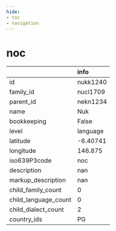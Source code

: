 ```yaml
---
hide:
- toc
- navigation
---
```

# noc
|                      | info     |
|:---------------------|:---------|
| id                   | nukk1240 |
| family_id            | nucl1709 |
| parent_id            | nekn1234 |
| name                 | Nuk      |
| bookkeeping          | False    |
| level                | language |
| latitude             | -6.40741 |
| longitude            | 146.875  |
| iso639P3code         | noc      |
| description          | nan      |
| markup_description   | nan      |
| child_family_count   | 0        |
| child_language_count | 0        |
| child_dialect_count  | 2        |
| country_ids          | PG       |